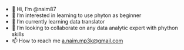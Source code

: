 - 👋 Hi, I’m @naim87
- 👀 I’m interested in learning to use phyton as beginner
- 🌱 I’m currently learning data translator
- 💞️ I’m looking to collaborate on any data analytic expert with phython skills
- 📫 How to reach me a.naim.mp3k@gmail.com

<!---
naim87/naim87 is a ✨ special ✨ repository because its `README.md` (this file) appears on your GitHub profile.
You can click the Preview link to take a look at your changes.
--->
